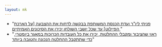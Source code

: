 ```yaml
---
layout: mk
---
```

* <i class="fa fa-facebook"></i> "[פניתי ליו"ר ועדת הכנסת המשותפת בבקשה לדחות את ההצבעה [על הארכת הפיילוט] עד שכל יושבי השולחן יכירו את הסיכונים האמיתיים ](https://www.facebook.com/karine.elharrar/photos/a.457799077605503.121049.457794627605948/948419725210100/)"
* <i class="fa fa-bank"></i> "[ראוי שהציבור ומקבלי ההחלטות, יכירו את כל העובדות הכרוכות במאגר ביומטרי, כדי שתתקבל ההחלטה הנכונה והטובה ביותר](https://archive.is/ad6q4#selection-1715.47-1715.156)"
